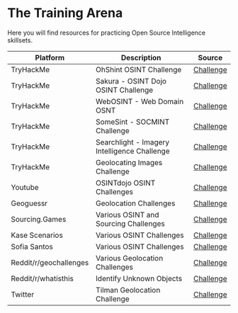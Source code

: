 # The Training Arena

Here you will find resources for practicing Open Source Intelligence skillsets.

|Platform|Description|Source|
|--------|-----------|------|
|TryHackMe|OhShint OSINT Challenge|[Challenge](https://tryhackme.com/r/room/ohsint)
|TryHackMe|Sakura - OSINT Dojo OSINT Challenge|[Challenge](https://tryhackme.com/r/room/sakura)
|TryHackMe|WebOSINT - Web Domain OSNT|[Challenge](https://tryhackme.com/r/room/webosint)
|TryHackMe|SomeSint - SOCMINT Challenge|[Challenge](https://tryhackme.com/r/room/somesint)
|TryHackMe|Searchlight - Imagery Intelligence Challenge|[Challenge](https://tryhackme.com/r/room/searchlightosint)
|TryHackMe|Geolocating Images Challenge|[Challenge](https://tryhackme.com/r/room/geolocatingimages)
|Youtube|OSINTdojo OSINT Challenges|[Challenge](https://www.youtube.com/watch?v=4Hkdxnqz1mg&list=PLtoC6Cd29__XR223Kgup_eOD-8EkDQctr)
|Geoguessr|Geolocation Challenges|[Challenge](https://www.geoguessr.com/)
|Sourcing.Games|Various OSINT and Sourcing Challenges|[Challenge](https://sourcing.games)
|Kase Scenarios|Various OSINT Challenges|[Challenge](https://kasescenarios.com/)
|Sofia Santos|Various OSINT Challenges|[Challenge](https://gralhix.com/list-of-osint-exercises/)
|Reddit/r/geochallenges|Various Geolocation Challenges|[Challenge](https://www.reddit.com/r/geochallenges/)
|Reddit/r/whatisthis|Identify Unknown Objects|[Challenge](https://www.reddit.com/r/Whatisthis/)
|Twitter|Tilman Geolocation Challenge|[Challenge](https://x.com/twone2/status/1537141186162565120)
